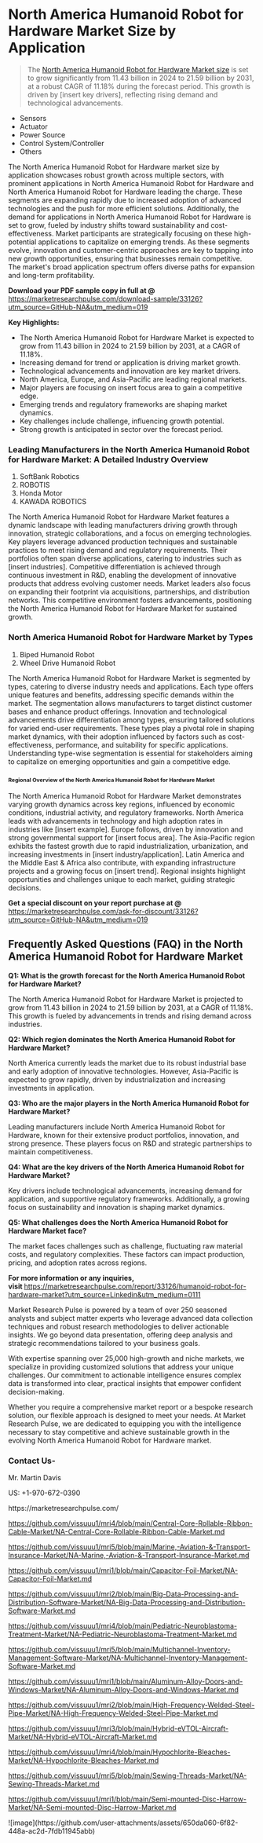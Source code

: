 <h1>North America Humanoid Robot for Hardware Market&nbsp;Size by Application</h1><blockquote><p>The <a href="https://marketresearchpulse.com/download-sample/33126?utm_source=GitHub-NA&amp;utm_medium=019">North America Humanoid Robot for Hardware Market size</a> is set to grow significantly from 11.43 billion in 2024 to 21.59 billion by 2031, at a robust CAGR of 11.18% during the forecast period. This growth is driven by [insert key drivers], reflecting rising demand and technological advancements.</p></blockquote><ul><li>Sensors<li> Actuator<li> Power Source<li> Control System/Controller<li> Others</li></ul><p>The North America Humanoid Robot for Hardware market size by application showcases robust growth across multiple sectors, with prominent applications in North America Humanoid Robot for Hardware and North America Humanoid Robot for Hardware leading the charge. These segments are expanding rapidly due to increased adoption of advanced technologies and the push for more efficient solutions. Additionally, the demand for applications in North America Humanoid Robot for Hardware is set to grow, fueled by industry shifts toward sustainability and cost-effectiveness. Market participants are strategically focusing on these high-potential applications to capitalize on emerging trends. As these segments evolve, innovation and customer-centric approaches are key to tapping into new growth opportunities, ensuring that businesses remain competitive. The market's broad application spectrum offers diverse paths for expansion and long-term profitability.</p><p><strong>Download your PDF sample copy in full at @ </strong><a href="https://marketresearchpulse.com/download-sample/33126?utm_source=GitHub-NA&amp;utm_medium=019">https://marketresearchpulse.com/download-sample/33126?utm_source=GitHub-NA&amp;utm_medium=019</a></p><p><strong>Key Highlights: </strong></p><ul><li>The North America Humanoid Robot for Hardware Market is expected to grow from 11.43 billion in 2024 to 21.59 billion by 2031, at a CAGR of 11.18%.</li><li>Increasing demand for trend or application is driving market growth.</li><li>Technological advancements and innovation are key market drivers.</li><li>North America, Europe, and Asia-Pacific are leading regional markets.</li><li>Major players are focusing on insert focus area to gain a competitive edge.</li><li>Emerging trends and regulatory frameworks are shaping market dynamics.</li><li>Key challenges include challenge, influencing growth potential.</li><li>Strong growth is anticipated in sector over the forecast period.</li></ul><h3>Leading Manufacturers in the North America Humanoid Robot for Hardware Market: A Detailed Industry Overview</h3><ol><li>SoftBank Robotics</li><li>ROBOTIS</li><li>Honda Motor</li><li>KAWADA ROBOTICS</li></ol><div class="flex max-w-full flex-col flex-grow"><div class="min-h-8 text-message flex w-full flex-col items-end gap-2 whitespace-normal break-words [.text-message+&amp;]:mt-5" dir="auto" data-message-author-role="assistant" data-message-id="fd8432e4-4910-450d-b182-61b7bfb0a01f" data-message-model-slug="gpt-4o"><div class="flex w-full flex-col gap-1 empty:hidden first:pt-[3px]"><div class="markdown prose w-full break-words dark:prose-invert light"><p>The North America Humanoid Robot for Hardware Market features a dynamic landscape with leading manufacturers driving growth through innovation, strategic collaborations, and a focus on emerging technologies. Key players leverage advanced production techniques and sustainable practices to meet rising demand and regulatory requirements. Their portfolios often span diverse applications, catering to industries such as [insert industries]. Competitive differentiation is achieved through continuous investment in R&amp;D, enabling the development of innovative products that address evolving customer needs. Market leaders also focus on expanding their footprint via acquisitions, partnerships, and distribution networks. This competitive environment fosters advancements, positioning the North America Humanoid Robot for Hardware Market for sustained growth.</p></div></div></div></div><h3>North America Humanoid Robot for Hardware Market by Types</h3><ol><li>Biped Humanoid Robot<li> Wheel Drive Humanoid Robot</li></ol><div class="flex max-w-full flex-col flex-grow"><div class="min-h-8 text-message flex w-full flex-col items-end gap-2 whitespace-normal break-words [.text-message+&amp;]:mt-5" dir="auto" data-message-author-role="assistant" data-message-id="084470be-0bb7-4664-bddf-5156b4f41249" data-message-model-slug="gpt-4o-mini"><div class="flex w-full flex-col gap-1 empty:hidden first:pt-[3px]"><div class="markdown prose w-full break-words dark:prose-invert light"><p>The North America Humanoid Robot for Hardware Market is segmented by types, catering to diverse industry needs and applications. Each type offers unique features and benefits, addressing specific demands within the market. The segmentation allows manufacturers to target distinct customer bases and enhance product offerings. Innovation and technological advancements drive differentiation among types, ensuring tailored solutions for varied end-user requirements. These types play a pivotal role in shaping market dynamics, with their adoption influenced by factors such as cost-effectiveness, performance, and suitability for specific applications. Understanding type-wise segmentation is essential for stakeholders aiming to capitalize on emerging opportunities and gain a competitive edge.</p></div></div></div></div><h3><span style="font-size: 11px;">Regional Overview of the North America Humanoid Robot for Hardware Market</span></h3><div class="flex max-w-full flex-col flex-grow"><div class="min-h-8 text-message flex w-full flex-col items-end gap-2 whitespace-normal break-words [.text-message+&amp;]:mt-5" dir="auto" data-message-author-role="assistant" data-message-id="e9038762-ce64-4e30-91c9-9bd413514231" data-message-model-slug="gpt-4o-mini"><div class="flex w-full flex-col gap-1 empty:hidden first:pt-[3px]"><div class="markdown prose w-full break-words dark:prose-invert light"><p>The North America Humanoid Robot for Hardware Market demonstrates varying growth dynamics across key regions, influenced by economic conditions, industrial activity, and regulatory frameworks. North America leads with advancements in technology and high adoption rates in industries like [insert example]. Europe follows, driven by innovation and strong governmental support for [insert focus area]. The Asia-Pacific region exhibits the fastest growth due to rapid industrialization, urbanization, and increasing investments in [insert industry/application]. Latin America and the Middle East &amp; Africa also contribute, with expanding infrastructure projects and a growing focus on [insert trend]. Regional insights highlight opportunities and challenges unique to each market, guiding strategic decisions.</p></div></div></div></div><p><strong>Get a special discount on your report purchase at @ </strong><a href="https://marketresearchpulse.com/ask-for-discount/33126?utm_source=GitHub-NA&amp;utm_medium=019">https://marketresearchpulse.com/ask-for-discount/33126?utm_source=GitHub-NA&amp;utm_medium=019</a></p><h2>Frequently Asked Questions (FAQ) in the North America Humanoid Robot for Hardware Market</h2><p><strong>Q1: What is the growth forecast for the North America Humanoid Robot for Hardware Market?</strong></p><p>The North America Humanoid Robot for Hardware Market is projected to grow from 11.43 billion in 2024 to 21.59 billion by 2031, at a CAGR of 11.18%. This growth is fueled by advancements in trends and rising demand across industries.</p><p><strong>Q2: Which region dominates the North America Humanoid Robot for Hardware Market?</strong></p><p>North America currently leads the market due to its robust industrial base and early adoption of innovative technologies. However, Asia-Pacific is expected to grow rapidly, driven by industrialization and increasing investments in application.</p><p><strong>Q3: Who are the major players in the North America Humanoid Robot for Hardware Market?</strong></p><p>Leading manufacturers include North America Humanoid Robot for Hardware, known for their extensive product portfolios, innovation, and strong presence. These players focus on R&amp;D and strategic partnerships to maintain competitiveness.</p><p><strong>Q4: What are the key drivers of the North America Humanoid Robot for Hardware Market?</strong></p><p>Key drivers include technological advancements, increasing demand for application, and supportive regulatory frameworks. Additionally, a growing focus on sustainability and innovation is shaping market dynamics.</p><p><strong>Q5: What challenges does the North America Humanoid Robot for Hardware Market face?</strong></p><p>The market faces challenges such as challenge, fluctuating raw material costs, and regulatory complexities. These factors can impact production, pricing, and adoption rates across regions.</p><p><strong>For more information or any inquiries, visit&nbsp;</strong><a href="https://marketresearchpulse.com/report/33126/humanoid-robot-for-hardware-market?utm_source=Linkedin&utm_medium=0111">https://marketresearchpulse.com/report/33126/humanoid-robot-for-hardware-market?utm_source=Linkedin&utm_medium=0111</a></p><p>Market Research Pulse is powered by a team of over 250 seasoned analysts and subject matter experts who leverage advanced data collection techniques and robust research methodologies to deliver actionable insights. We go beyond data presentation, offering deep analysis and strategic recommendations tailored to your business goals.</p><p>With expertise spanning over 25,000 high-growth and niche markets, we specialize in providing customized solutions that address your unique challenges. Our commitment to actionable intelligence ensures complex data is transformed into clear, practical insights that empower confident decision-making.</p><p>Whether you require a comprehensive market report or a bespoke research solution, our flexible approach is designed to meet your needs. At Market Research Pulse, we are dedicated to equipping you with the intelligence necessary to stay competitive and achieve sustainable growth in the evolving North America Humanoid Robot for Hardware market.</p><h3><strong>Contact Us-</strong></h3><p>Mr. Martin Davis</p><p>US: +1-970-672-0390</p><p>https://marketresearchpulse.com/</p><p><a href="https://github.com/vissuuu1/mri4/blob/main/Central-Core-Rollable-Ribbon-Cable-Market/NA-Central-Core-Rollable-Ribbon-Cable-Market.md">https://github.com/vissuuu1/mri4/blob/main/Central-Core-Rollable-Ribbon-Cable-Market/NA-Central-Core-Rollable-Ribbon-Cable-Market.md</a></p><p><a href="https://github.com/vissuuu1/mri5/blob/main/Marine,-Aviation-&-Transport-Insurance-Market/NA-Marine,-Aviation-&-Transport-Insurance-Market.md">https://github.com/vissuuu1/mri5/blob/main/Marine,-Aviation-&-Transport-Insurance-Market/NA-Marine,-Aviation-&-Transport-Insurance-Market.md</a></p><p><a href="https://github.com/vissuuu1/mri1/blob/main/Capacitor-Foil-Market/NA-Capacitor-Foil-Market.md">https://github.com/vissuuu1/mri1/blob/main/Capacitor-Foil-Market/NA-Capacitor-Foil-Market.md</a></p><p><a href="https://github.com/vissuuu1/mri2/blob/main/Big-Data-Processing-and-Distribution-Software-Market/NA-Big-Data-Processing-and-Distribution-Software-Market.md">https://github.com/vissuuu1/mri2/blob/main/Big-Data-Processing-and-Distribution-Software-Market/NA-Big-Data-Processing-and-Distribution-Software-Market.md</a></p><p><a href="https://github.com/vissuuu1/mri4/blob/main/Pediatric-Neuroblastoma-Treatment-Market/NA-Pediatric-Neuroblastoma-Treatment-Market.md">https://github.com/vissuuu1/mri4/blob/main/Pediatric-Neuroblastoma-Treatment-Market/NA-Pediatric-Neuroblastoma-Treatment-Market.md</a></p><p><a href="https://github.com/vissuuu1/mri5/blob/main/Multichannel-Inventory-Management-Software-Market/NA-Multichannel-Inventory-Management-Software-Market.md">https://github.com/vissuuu1/mri5/blob/main/Multichannel-Inventory-Management-Software-Market/NA-Multichannel-Inventory-Management-Software-Market.md</a></p><p><a href="https://github.com/vissuuu1/mri1/blob/main/Aluminum-Alloy-Doors-and-Windows-Market/NA-Aluminum-Alloy-Doors-and-Windows-Market.md">https://github.com/vissuuu1/mri1/blob/main/Aluminum-Alloy-Doors-and-Windows-Market/NA-Aluminum-Alloy-Doors-and-Windows-Market.md</a></p><p><a href="https://github.com/vissuuu1/mri2/blob/main/High-Frequency-Welded-Steel-Pipe-Market/NA-High-Frequency-Welded-Steel-Pipe-Market.md">https://github.com/vissuuu1/mri2/blob/main/High-Frequency-Welded-Steel-Pipe-Market/NA-High-Frequency-Welded-Steel-Pipe-Market.md</a></p><p><a href="https://github.com/vissuuu1/mri3/blob/main/Hybrid-eVTOL-Aircraft-Market/NA-Hybrid-eVTOL-Aircraft-Market.md">https://github.com/vissuuu1/mri3/blob/main/Hybrid-eVTOL-Aircraft-Market/NA-Hybrid-eVTOL-Aircraft-Market.md</a></p><p><a href="https://github.com/vissuuu1/mri4/blob/main/Hypochlorite-Bleaches-Market/NA-Hypochlorite-Bleaches-Market.md">https://github.com/vissuuu1/mri4/blob/main/Hypochlorite-Bleaches-Market/NA-Hypochlorite-Bleaches-Market.md</a></p><p><a href="https://github.com/vissuuu1/mri5/blob/main/Sewing-Threads-Market/NA-Sewing-Threads-Market.md">https://github.com/vissuuu1/mri5/blob/main/Sewing-Threads-Market/NA-Sewing-Threads-Market.md</a></p><p><a href="https://github.com/vissuuu1/mri1/blob/main/Semi-mounted-Disc-Harrow-Market/NA-Semi-mounted-Disc-Harrow-Market.md">https://github.com/vissuuu1/mri1/blob/main/Semi-mounted-Disc-Harrow-Market/NA-Semi-mounted-Disc-Harrow-Market.md</a></p>
![image](https://github.com/user-attachments/assets/650da060-6f82-448a-ac2d-7fdb11945abb)
